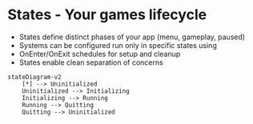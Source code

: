 # States - Your games lifecycle

- States define distinct phases of your app (menu, gameplay, paused)
- Systems can be configured run only in specific states using
- OnEnter/OnExit schedules for setup and cleanup
- States enable clean separation of concerns

```mermaid
stateDiagram-v2
    [*] --> Uninitialized
    Uninitialized --> Initializing
    Initializing --> Running
    Running --> Quitting
    Quitting --> Uninitialized
```